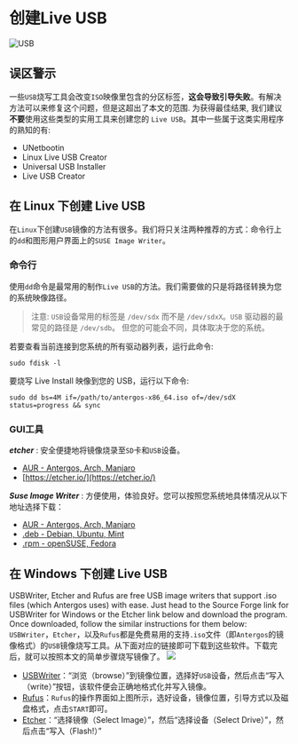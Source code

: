 # 创建Live USB



![USB][1]
## 误区警示
一些`USB`烧写工具会改变`ISO`映像里包含的分区标签，**这会导致引导失败**。有解决方法可以来修复这个问题，但是这超出了本文的范围. 为获得最佳结果, 我们建议**不要**使用这些类型的实用工具来创建您的 `Live USB`。其中一些属于这类实用程序的熟知的有:

 - UNetbootin
 - Linux Live USB Creator
 - Universal USB Installer
 - Live USB Creator

## 在 Linux 下创建 Live USB
在`Linux`下创建`USB`镜像的方法有很多。我们将只关注两种推荐的方式：命令行上的`dd`和图形用户界面上的`SUSE Image Writer`。

### 命令行
使用`dd`命令是最常用的制作`Live USB`的方法。我们需要做的只是将路径转换为您的系统映像路径。
>注意: `USB`设备常用的标签是 `/dev/sdx` 而不是 `/dev/sdxX`。`USB` 驱动器的最常见的路径是 `/dev/sdb`。 但您的可能会不同，具体取决于您的系统。

若要查看当前连接到您系统的所有驱动器列表，运行此命令:

```
sudo fdisk -l
```

要烧写 Live Install 映像到您的 USB，运行以下命令:
```
sudo dd bs=4M if=/path/to/antergos-x86_64.iso of=/dev/sdX status=progress && sync 
```

### GUI工具
***etcher*** : 安全便捷地将镜像烧录至`SD`卡和`USB`设备。

 - [AUR - Antergos, Arch, Manjaro](https://aur.archlinux.org/packages/etcher/)
 - [https://etcher.io/](https://etcher.io/)
 
***Suse Image Writer*** : 方便使用，体验良好。您可以按照您系统地具体情况从以下地址选择下载：

 - [AUR - Antergos, Arch, Manjaro](https://aur.archlinux.org/packages/imagewriter/)
 - [.deb - Debian, Ubuntu, Mint](http://sourceforge.net/projects/linuxfreedomfor/files/Mix/imagewriter_1.9-1~lffl_all.deb/download)
 - [.rpm - openSUSE, Fedora](http://software.opensuse.org/package/imagewriter?search_term=imagewriter)

## 在 Windows 下创建 Live USB
USBWriter, Etcher and Rufus are free USB image writers that support .iso files (which Antergos uses) with ease. Just head to the Source Forge link for USBWriter for Windows or the Etcher link below and download the program. Once downloaded, follow the similar instructions for them below:
`USBWriter`，`Etcher`，以及`Rufus`都是免费易用的支持`.iso`文件（即`Antergos`的镜像格式）的`USB`镜像烧写工具。从下面对应的链接即可下载到这些软件。下载完后，就可以按照本文的简单步骤烧写镜像了。
![](https://rufus.akeo.ie/pics/rufus_en_2x.png)


 - [USBWriter][2]：“浏览（browse）”到镜像位置，选择好`USB`设备，然后点击“写入（write）”按钮，该软件便会正确地格式化并写入镜像。
 - [Rufus][3]：`Rufus`的操作界面如上图所示，选好设备，镜像位置，引导方式以及磁盘格式，点击`START`即可。
 - [Etcher][4]：“选择镜像（Select Image）”，然后“选择设备（Select Drive）”，然后点击“写入（Flash!）”

 


  [1]: https://antergos.com/wiki/wp-content/uploads/sites/2/2015/08/thumb-drive-e1317145079675-1080x675.jpg
  [2]: http://sourceforge.net/projects/usbwriter/
  [3]: https://rufus.akeo.ie/
  [4]: https://etcher.io/
